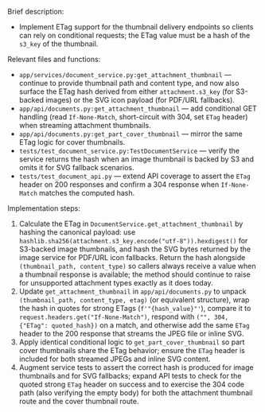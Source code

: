 Brief description:
- Implement ETag support for the thumbnail delivery endpoints so clients can rely on conditional requests; the ETag value must be a hash of the `s3_key` of the thumbnail.

Relevant files and functions:
- `app/services/document_service.py:get_attachment_thumbnail` — continue to provide thumbnail path and content type, and now also surface the ETag hash derived from either `attachment.s3_key` (for S3-backed images) or the SVG icon payload (for PDF/URL fallbacks).
- `app/api/documents.py:get_attachment_thumbnail` — add conditional GET handling (read `If-None-Match`, short-circuit with 304, set `ETag` header) when streaming attachment thumbnails.
- `app/api/documents.py:get_part_cover_thumbnail` — mirror the same ETag logic for cover thumbnails.
- `tests/test_document_service.py:TestDocumentService` — verify the service returns the hash when an image thumbnail is backed by S3 and omits it for SVG fallback scenarios.
- `tests/test_document_api.py` — extend API coverage to assert the `ETag` header on 200 responses and confirm a 304 response when `If-None-Match` matches the computed hash.

Implementation steps:
1. Calculate the ETag in `DocumentService.get_attachment_thumbnail` by hashing the canonical payload: use `hashlib.sha256(attachment.s3_key.encode("utf-8")).hexdigest()` for S3-backed image thumbnails, and hash the SVG bytes returned by the image service for PDF/URL icon fallbacks. Return the hash alongside `(thumbnail_path, content_type)` so callers always receive a value when a thumbnail response is available; the method should continue to raise for unsupported attachment types exactly as it does today.
2. Update `get_attachment_thumbnail` in `app/api/documents.py` to unpack `(thumbnail_path, content_type, etag)` (or equivalent structure), wrap the hash in quotes for strong ETags (`f'"{hash_value}"'`), compare it to `request.headers.get("If-None-Match")`, respond with `("", 304, {"ETag": quoted_hash})` on a match, and otherwise add the same `ETag` header to the 200 response that streams the JPEG file or inline SVG.
3. Apply identical conditional logic to `get_part_cover_thumbnail` so part cover thumbnails share the ETag behavior; ensure the `ETag` header is included for both streamed JPEGs and inline SVG content.
4. Augment service tests to assert the correct hash is produced for image thumbnails and for SVG fallbacks; expand API tests to check for the quoted strong `ETag` header on success and to exercise the 304 code path (also verifying the empty body) for both the attachment thumbnail route and the cover thumbnail route.
